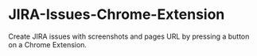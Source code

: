 # JIRA-Issues-Chrome-Extension
Create JIRA issues with screenshots and pages URL by pressing a button on a Chrome Extension.
